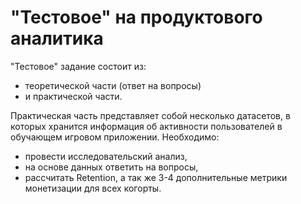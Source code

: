 # "Тестовое" на продуктового аналитика

"Тестовое" задание состоит из:
- теоретической части (ответ на вопросы)
- и практической части.

Практическая часть представляет собой несколько датасетов, в которых хранится информация об активности пользователей в обучающем игровом приложении.
Необходимо:
- провести исследовательский анализ,
- на основе данных ответить на вопросы,
- рассчитать Retention, а так же 3-4 дополнительные метрики монетизации для всех когорты.
